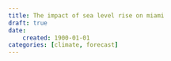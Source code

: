 ```yaml
---
title: The impact of sea level rise on miami
draft: true
date:
    created: 1900-01-01
categories: [climate, forecast]
---
```

